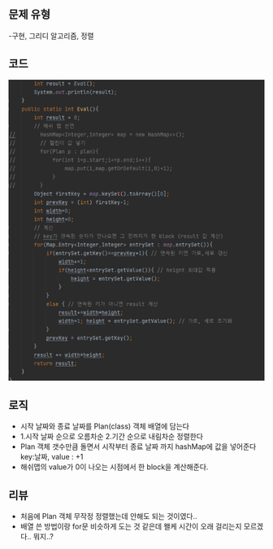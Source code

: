 ## 문제 유형
-구현, 그리디 알고리즘, 정렬
## 코드
![img_1.png](img_1.png)
## 로직
- 시작 날짜와 종료 날짜를 Plan(class) 객체 배열에 담는다
- 1.시작 날짜 순으로 오름차순 2.기간 순으로 내림차순 정렬한다
- Plan 객체 갯수만큼 돌면서 시작부터 종료 날짜 까지 hashMap에 값을 넣어준다 key:날짜, value : +1
- 해쉬맵의 value가 0이 나오는 시점에서 한 block을 계산해준다.
## 리뷰
- 처음에 Plan 객체 무작정 정렬했는데 안해도 되는 것이였다..
- 배열 쓴 방법이랑 for문 비슷하게 도는 것 같은데 왤케 시간이 오래 걸리는지 모르겠다.. 뭐지..?


